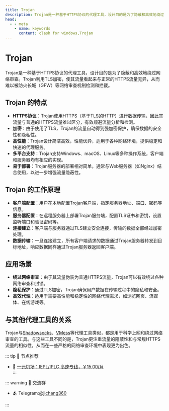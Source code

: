 ```yaml
---
title: Trojan
description: Trojan是一种基于HTTPS协议的代理工具，设计目的是为了隐蔽和高效地绕过网络审查。Trojan利用TLS加密，使其流量看起来与正常的HTTPS流量无异，从而难以被防火长城（GFW）等网络审查机制检测和拦截。
head:
  - - meta
    - name: keywords
      content: clash for windows,Trojan
---
```


# Trojan

Trojan是一种基于HTTPS协议的代理工具，设计目的是为了隐蔽和高效地绕过网络审查。Trojan利用TLS加密，使其流量看起来与正常的HTTPS流量无异，从而难以被防火长城（GFW）等网络审查机制检测和拦截。

## Trojan 的特点

- **HTTPS协议**：Trojan使用HTTPS（基于TLS的HTTP）进行数据传输，因此其流量与普通的HTTPS流量难以区分，有效规避流量分析和检测。
- **加密**：由于使用了TLS，Trojan的流量自动得到强加密保护，确保数据的安全性和隐私性。
- **高性能**：Trojan设计简洁高效，性能优异，适用于各种网络环境，提供稳定和快速的代理服务。
- **多平台支持**：Trojan支持Windows、macOS、Linux等多种操作系统，客户端和服务器均有相应的实现。
- **易于部署**：Trojan服务器的部署相对简单，通常与Web服务器（如Nginx）结合使用，以进一步增强流量隐蔽性。

## Trojan 的工作原理

- **客户端配置**：用户在本地配置Trojan客户端，指定服务器地址、端口、密码等信息。
- **服务器配置**：在远程服务器上部署Trojan服务端，配置TLS证书和密钥，设置监听端口和验证密码等。
- **连接建立**：客户端与服务器通过TLS建立安全连接，传输的数据全部经过加密处理。
- **数据传输**：一旦连接建立，所有客户端请求的数据通过Trojan服务器转发到目标地址，响应数据同样通过Trojan服务器返回客户端。

## 应用场景

- **绕过网络审查**：由于其流量伪装为普通HTTPS流量，Trojan可以有效绕过各种网络审查和封锁。
- **隐私保护**：通过TLS加密，Trojan确保用户数据在传输过程中的隐私和安全。
- **高效代理**：适用于需要高性能和稳定性的网络代理需求，如浏览网页、流媒体、在线游戏等。

## 与其他代理工具的关系

Trojan与[Shadowsocks](/wiki/Shadowsocks.md)、[VMess](/wiki/VMess.md)等代理工具类似，都是用于科学上网和绕过网络审查的工具。与这些工具不同的是，Trojan更注重流量的隐蔽性和与常规HTTPS流量的相似性，从而在一些严格的网络审查环境中表现更为出色。


::: tip 🎉 节点推荐
- 🚀 <a href="https://a.suola.link/1yuan" rel="sponsored nofollow noopener" target="_blank">一元机场：IEPL/IPLC 高速专线，￥15.00/月</a><br>
:::

::: warning  💬 交流群

- 🫂 Telegram:[@jichang360](https://t.me/jichang360)

:::